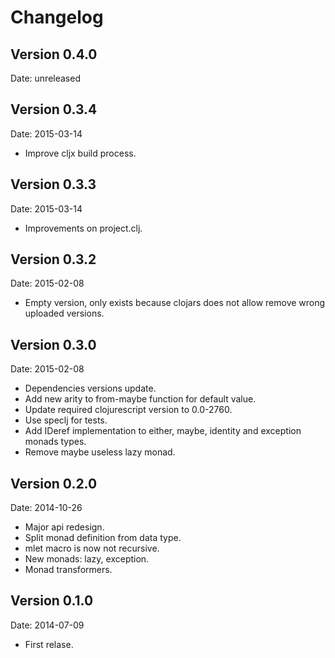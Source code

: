 # Changelog #

## Version 0.4.0 ##

Date: unreleased

## Version 0.3.4 ##

Date: 2015-03-14

- Improve cljx build process.


## Version 0.3.3 ##

Date: 2015-03-14

- Improvements on project.clj.


## Version 0.3.2 ##

Date: 2015-02-08

- Empty version, only exists because clojars does not
  allow remove wrong uploaded versions.


## Version 0.3.0 ##

Date: 2015-02-08

- Dependencies versions update.
- Add new arity to from-maybe function for default value.
- Update required clojurescript version to 0.0-2760.
- Use speclj for tests.
- Add IDeref implementation to either, maybe, identity and exception monads types.
- Remove maybe useless lazy monad.

## Version 0.2.0 ##

Date: 2014-10-26

- Major api redesign.
- Split monad definition from data type.
- mlet macro is now not recursive.
- New monads: lazy, exception.
- Monad transformers.

## Version 0.1.0 ##

Date: 2014-07-09

- First relase.
